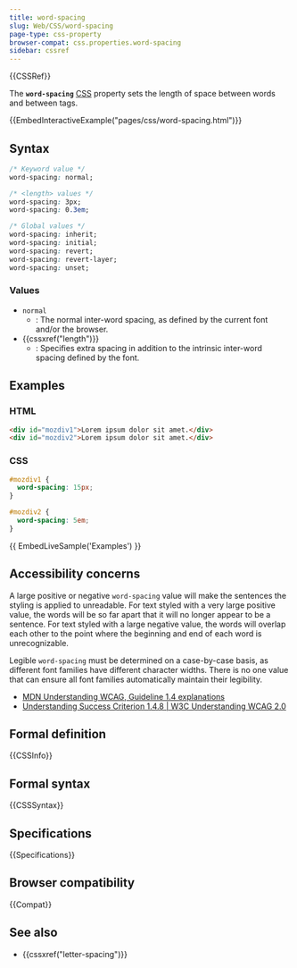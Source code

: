 ```yaml
---
title: word-spacing
slug: Web/CSS/word-spacing
page-type: css-property
browser-compat: css.properties.word-spacing
sidebar: cssref
---
```


{{CSSRef}}

The **`word-spacing`** [CSS](/en-US/docs/Web/CSS) property sets the length of space between words and between tags.

{{EmbedInteractiveExample("pages/css/word-spacing.html")}}

## Syntax

```css
/* Keyword value */
word-spacing: normal;

/* <length> values */
word-spacing: 3px;
word-spacing: 0.3em;

/* Global values */
word-spacing: inherit;
word-spacing: initial;
word-spacing: revert;
word-spacing: revert-layer;
word-spacing: unset;
```

### Values

- `normal`
  - : The normal inter-word spacing, as defined by the current font and/or the browser.
- {{cssxref("length")}}
  - : Specifies extra spacing in addition to the intrinsic inter-word spacing defined by the font.

## Examples

### HTML

```html
<div id="mozdiv1">Lorem ipsum dolor sit amet.</div>
<div id="mozdiv2">Lorem ipsum dolor sit amet.</div>
```

### CSS

```css
#mozdiv1 {
  word-spacing: 15px;
}

#mozdiv2 {
  word-spacing: 5em;
}
```

{{ EmbedLiveSample('Examples') }}

## Accessibility concerns

A large positive or negative `word-spacing` value will make the sentences the styling is applied to unreadable. For text styled with a very large positive value, the words will be so far apart that it will no longer appear to be a sentence. For text styled with a large negative value, the words will overlap each other to the point where the beginning and end of each word is unrecognizable.

Legible `word-spacing` must be determined on a case-by-case basis, as different font families have different character widths. There is no one value that can ensure all font families automatically maintain their legibility.

- [MDN Understanding WCAG, Guideline 1.4 explanations](/en-US/docs/Web/Accessibility/Understanding_WCAG/Perceivable#guideline_1.4_make_it_easier_for_users_to_see_and_hear_content_including_separating_foreground_from_background)
- [Understanding Success Criterion 1.4.8 | W3C Understanding WCAG 2.0](https://www.w3.org/TR/UNDERSTANDING-WCAG20/visual-audio-contrast-visual-presentation.html)

## Formal definition

{{CSSInfo}}

## Formal syntax

{{CSSSyntax}}

## Specifications

{{Specifications}}

## Browser compatibility

{{Compat}}

## See also

- {{cssxref("letter-spacing")}}
